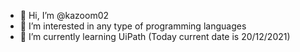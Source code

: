 - 👋 Hi, I’m @kazoom02
- 👀 I’m interested in any type of programming languages
- 🌱 I’m currently learning UiPath (Today current date is 20/12/2021)


<!---
kazoom02/kazoom02 is a ✨ special ✨ repository because its `README.md` (this file) appears on your GitHub profile.
You can click the Preview link to take a look at your changes.
--->
